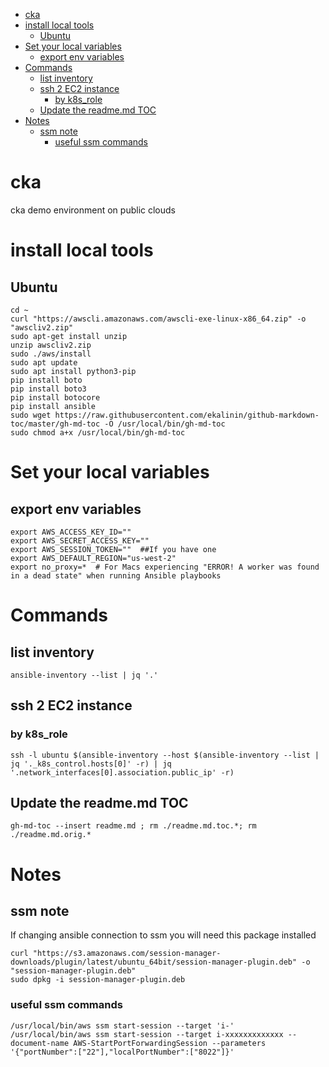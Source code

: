 <!--ts-->
* [cka](#cka)
* [install local tools](#install-local-tools)
   * [Ubuntu](#ubuntu)
* [Set your local variables](#set-your-local-variables)
   * [export env variables](#export-env-variables)
* [Commands](#commands)
   * [list inventory](#list-inventory)
   * [ssh 2 EC2 instance](#ssh-2-ec2-instance)
      * [by k8s_role](#by-k8s_role)
   * [Update the readme.md TOC](#update-the-readmemd-toc)
* [Notes](#notes)
   * [ssm note](#ssm-note)
      * [useful ssm commands](#useful-ssm-commands)

<!-- Added by: axl, at: Wed Mar 16 14:25:58 PDT 2022 -->

<!--te-->
# cka
cka demo environment on public clouds
# install local tools
## Ubuntu
    cd ~
    curl "https://awscli.amazonaws.com/awscli-exe-linux-x86_64.zip" -o "awscliv2.zip"
    sudo apt-get install unzip
    unzip awscliv2.zip
    sudo ./aws/install
    sudo apt update
    sudo apt install python3-pip
    pip install boto
    pip install boto3
    pip install botocore
    pip install ansible
    sudo wget https://raw.githubusercontent.com/ekalinin/github-markdown-toc/master/gh-md-toc -O /usr/local/bin/gh-md-toc
    sudo chmod a+x /usr/local/bin/gh-md-toc

# Set your local variables
## export env variables
    export AWS_ACCESS_KEY_ID=""
    export AWS_SECRET_ACCESS_KEY=""
    export AWS_SESSION_TOKEN=""  ##If you have one
    export AWS_DEFAULT_REGION="us-west-2"
    export no_proxy=*  # For Macs experiencing "ERROR! A worker was found in a dead state" when running Ansible playbooks
# Commands
## list inventory
    ansible-inventory --list | jq '.'
## ssh 2 EC2 instance
### by k8s_role
    ssh -l ubuntu $(ansible-inventory --host $(ansible-inventory --list | jq '._k8s_control.hosts[0]' -r) | jq '.network_interfaces[0].association.public_ip' -r)
    
## Update the readme.md TOC
    gh-md-toc --insert readme.md ; rm ./readme.md.toc.*; rm ./readme.md.orig.*

# Notes

## ssm note
If changing ansible connection to ssm you will need this package installed
    
    curl "https://s3.amazonaws.com/session-manager-downloads/plugin/latest/ubuntu_64bit/session-manager-plugin.deb" -o "session-manager-plugin.deb"
    sudo dpkg -i session-manager-plugin.deb
### useful ssm commands

    /usr/local/bin/aws ssm start-session --target 'i-'
    /usr/local/bin/aws ssm start-session --target i-xxxxxxxxxxxxx --document-name AWS-StartPortForwardingSession --parameters '{"portNumber":["22"],"localPortNumber":["8022"]}'